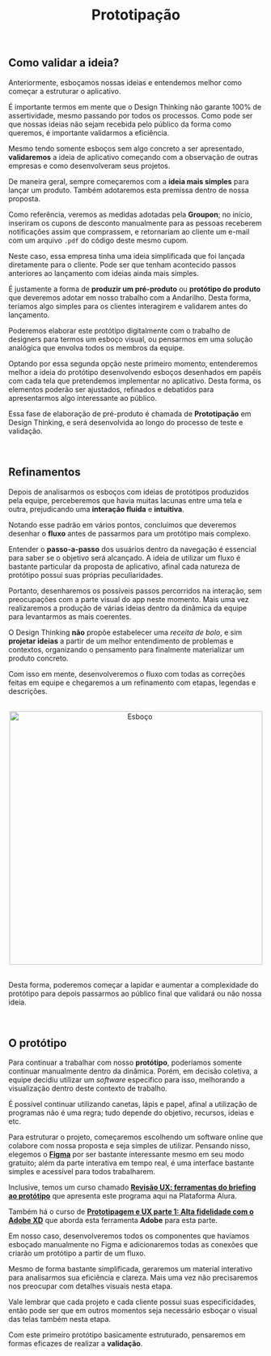 <div align="center">

# Prototipação

</div>

<br>

## Como validar a ideia?

Anteriormente, esboçamos nossas ideias e entendemos melhor como começar a estruturar o aplicativo.

É importante termos em mente que o Design Thinking não garante 100% de assertividade, mesmo passando por todos os processos. Como pode ser que nossas ideias não sejam recebida pelo público da forma como queremos, é importante validarmos a eficiência.

Mesmo tendo somente esboços sem algo concreto a ser apresentado, **validaremos** a ideia de aplicativo começando com a observação de outras empresas e como desenvolveram seus projetos.

De maneira geral, sempre começaremos com a **ideia mais simples** para lançar um produto. Também adotaremos esta premissa dentro de nossa proposta.

Como referência, veremos as medidas adotadas pela **Groupon**; no início, inseriram os cupons de desconto manualmente para as pessoas receberem notificações assim que comprassem, e retornariam ao cliente um e-mail com um arquivo `.pdf` do código deste mesmo cupom.

Neste caso, essa empresa tinha uma ideia simplificada que foi lançada diretamente para o cliente. Pode ser que tenham acontecido passos anteriores ao lançamento com ideias ainda mais simples.

É justamente a forma de **produzir um pré-produto** ou **protótipo do produto** que deveremos adotar em nosso trabalho com a Andarilho. Desta forma, teríamos algo simples para os clientes interagirem e validarem antes do lançamento.

Poderemos elaborar este protótipo digitalmente com o trabalho de designers para termos um esboço visual, ou pensarmos em uma solução analógica que envolva todos os membros da equipe.

Optando por essa segunda opção neste primeiro momento, entenderemos melhor a ideia do protótipo desenvolvendo esboços desenhados em papéis com cada tela que pretendemos implementar no aplicativo. Desta forma, os elementos poderão ser ajustados, refinados e debatidos para apresentarmos algo interessante ao público.

Essa fase de elaboração de pré-produto é chamada de **Prototipação** em Design Thinking, e será desenvolvida ao longo do processo de teste e validação.

<br>

## Refinamentos

Depois de analisarmos os esboços com ideias de protótipos produzidos pela equipe, perceberemos que havia muitas lacunas entre uma tela e outra, prejudicando uma **interação fluida** e **intuitiva**.

Notando esse padrão em vários pontos, concluímos que deveremos desenhar o **fluxo** antes de passarmos para um protótipo mais complexo.

Entender o **passo-a-passo** dos usuários dentro da navegação é essencial para saber se o objetivo será alcançado. A ideia de utilizar um fluxo é bastante particular da proposta de aplicativo, afinal cada natureza de protótipo possui suas próprias peculiaridades.

Portanto, desenharemos os possíveis passos percorridos na interação, sem preocupações com a parte visual do app neste momento. Mais uma vez realizaremos a produção de várias ideias dentro da dinâmica da equipe para levantarmos as mais coerentes.

O Design Thinking **não** propõe estabelecer uma *receita de bolo*, e sim **projetar ideias** a partir de um melhor entendimento de problemas e contextos, organizando o pensamento para finalmente materializar um produto concreto.

Com isso em mente, desenvolveremos o fluxo com todas as correções feitas em equipe e chegaremos a um refinamento com etapas, legendas e descrições.

<br>

<div align="center">

<img src="images/esboco.webp" alt="Esboço" width="500">

</div>

<br>

Desta forma, poderemos começar a lapidar e aumentar a complexidade do protótipo para depois passarmos ao público final que validará ou não nossa ideia.

<br>

## O protótipo

Para continuar a trabalhar com nosso **protótipo**, poderíamos somente continuar manualmente dentro da dinâmica. Porém, em decisão coletiva, a equipe decidiu utilizar um *software* especifico para isso, melhorando a visualização dentro deste contexto de trabalho.

É possível continuar utilizando canetas, lápis e papel, afinal a utilização de programas não é uma regra; tudo depende do objetivo, recursos, ideias e etc.

Para estruturar o projeto, começaremos escolhendo um software online que colabore com nossa proposta e seja simples de utilizar. Pensando nisso, elegemos o **<a href="https://www.figma.com/">Figma</a>** por ser bastante interessante mesmo em seu modo gratuito; além da parte interativa em tempo real, é uma interface bastante simples e acessível para todos trabalharem. 

Inclusive, temos um curso chamado **<a href="https://www.alura.com.br/curso-online-ux-do-briefing-ao-prototipo">Revisão UX: ferramentas do briefing ao protótipo</a>** que apresenta este programa aqui na Plataforma Alura.

Também há o curso de **<a href="https://www.alura.com.br/curso-online-prototipagem-alta-fidelidade-adobe-xd">Prototipagem e UX parte 1: Alta fidelidade com o Adobe XD</a>** que aborda esta ferramenta **Adobe** para esta parte.

Em nosso caso, desenvolveremos todos os componentes que havíamos esboçado manualmente no Figma e adicionaremos todas as conexões que criarão um protótipo a partir de um fluxo.

Mesmo de forma bastante simplificada, geraremos um material interativo para analisarmos sua eficiência e clareza. Mais uma vez não precisaremos nos preocupar com detalhes visuais nesta etapa.

Vale lembrar que cada projeto e cada cliente possui suas especificidades, então pode ser que em outros momentos seja necessário esboçar o visual das telas também nesta etapa.

Com este primeiro protótipo basicamente estruturado, pensaremos em formas eficazes de realizar a **validação**.